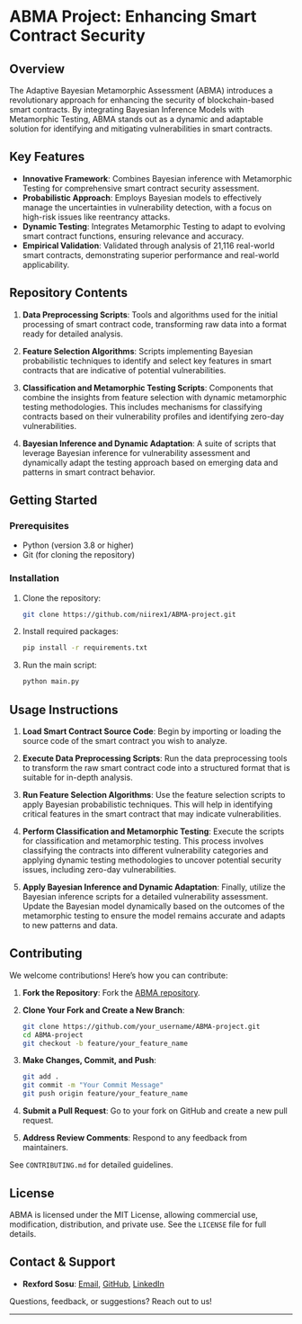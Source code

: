 # ABMA Project: Enhancing Smart Contract Security

## Overview

The Adaptive Bayesian Metamorphic Assessment (ABMA) introduces a revolutionary approach for enhancing the security of blockchain-based smart contracts. By integrating Bayesian Inference Models with Metamorphic Testing, ABMA stands out as a dynamic and adaptable solution for identifying and mitigating vulnerabilities in smart contracts.

## Key Features

- **Innovative Framework**: Combines Bayesian inference with Metamorphic Testing for comprehensive smart contract security assessment.
- **Probabilistic Approach**: Employs Bayesian models to effectively manage the uncertainties in vulnerability detection, with a focus on high-risk issues like reentrancy attacks.
- **Dynamic Testing**: Integrates Metamorphic Testing to adapt to evolving smart contract functions, ensuring relevance and accuracy.
- **Empirical Validation**: Validated through analysis of 21,116 real-world smart contracts, demonstrating superior performance and real-world applicability.

## Repository Contents

1. **Data Preprocessing Scripts**: Tools and algorithms used for the initial processing of smart contract code, transforming raw data into a format ready for detailed analysis.

2. **Feature Selection Algorithms**: Scripts implementing Bayesian probabilistic techniques to identify and select key features in smart contracts that are indicative of potential vulnerabilities.

3. **Classification and Metamorphic Testing Scripts**: Components that combine the insights from feature selection with dynamic metamorphic testing methodologies. This includes mechanisms for classifying contracts based on their vulnerability profiles and identifying zero-day vulnerabilities.

4. **Bayesian Inference and Dynamic Adaptation**: A suite of scripts that leverage Bayesian inference for vulnerability assessment and dynamically adapt the testing approach based on emerging data and patterns in smart contract behavior.

## Getting Started

### Prerequisites

- Python (version 3.8 or higher)
- Git (for cloning the repository)

### Installation

1. Clone the repository:
   ```bash
   git clone https://github.com/niirex1/ABMA-project.git
   ```
2. Install required packages:
   ```bash
   pip install -r requirements.txt
   ```
3. Run the main script:
   ```bash
   python main.py
   ```

## Usage Instructions

1. **Load Smart Contract Source Code**: Begin by importing or loading the source code of the smart contract you wish to analyze.

2. **Execute Data Preprocessing Scripts**: Run the data preprocessing tools to transform the raw smart contract code into a structured format that is suitable for in-depth analysis.

3. **Run Feature Selection Algorithms**: Use the feature selection scripts to apply Bayesian probabilistic techniques. This will help in identifying critical features in the smart contract that may indicate vulnerabilities.

4. **Perform Classification and Metamorphic Testing**: Execute the scripts for classification and metamorphic testing. This process involves classifying the contracts into different vulnerability categories and applying dynamic testing methodologies to uncover potential security issues, including zero-day vulnerabilities.

5. **Apply Bayesian Inference and Dynamic Adaptation**: Finally, utilize the Bayesian inference scripts for a detailed vulnerability assessment. Update the Bayesian model dynamically based on the outcomes of the metamorphic testing to ensure the model remains accurate and adapts to new patterns and data.

## Contributing

We welcome contributions! Here’s how you can contribute:

1. **Fork the Repository**: Fork the [ABMA repository](https://github.com/niirex1/ABMA-project).

2. **Clone Your Fork and Create a New Branch**:
   ```bash
   git clone https://github.com/your_username/ABMA-project.git
   cd ABMA-project
   git checkout -b feature/your_feature_name
   ```

3. **Make Changes, Commit, and Push**:
   ```bash
   git add .
   git commit -m "Your Commit Message"
   git push origin feature/your_feature_name
   ```

4. **Submit a Pull Request**: Go to your fork on GitHub and create a new pull request.

5. **Address Review Comments**: Respond to any feedback from maintainers.

See `CONTRIBUTING.md` for detailed guidelines.

## License

ABMA is licensed under the MIT License, allowing commercial use, modification, distribution, and private use. See the `LICENSE` file for full details.

## Contact & Support

- **Rexford Sosu**: [Email](rexfordsosu@outlook.com), [GitHub](https://github.com/niirex1), [LinkedIn](https://www.linkedin.com/in/rexford-sosu-b4593b57/)

Questions, feedback, or suggestions? Reach out to us!

---
